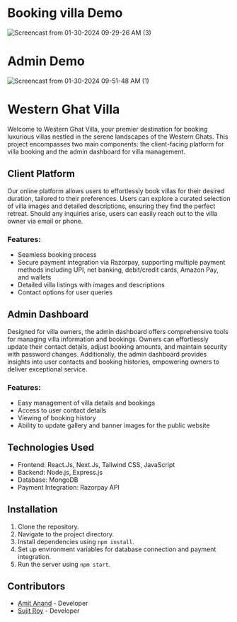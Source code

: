 # Booking villa Demo

![Screencast from 01-30-2024 09-29-26 AM (3)](https://github.com/asqre/western-ghat-client_RoomBookingPlatform/assets/62792214/7f877cab-07e0-4fff-be31-a24deca2a768)

# Admin Demo
![Screencast from 01-30-2024 09-51-48 AM (1)](https://github.com/asqre/western-ghat-client_RoomBookingPlatform/assets/62792214/d3941dd2-3e38-4f4f-9d59-98bfb76b897f)

# Western Ghat Villa

Welcome to Western Ghat Villa, your premier destination for booking luxurious villas nestled in the serene landscapes of the Western Ghats. This project encompasses two main components: the client-facing platform for villa booking and the admin dashboard for villa management.

## Client Platform
Our online platform allows users to effortlessly book villas for their desired duration, tailored to their preferences. Users can explore a curated selection of villa images and detailed descriptions, ensuring they find the perfect retreat. Should any inquiries arise, users can easily reach out to the villa owner via email or phone.

### Features:
- Seamless booking process
- Secure payment integration via Razorpay, supporting multiple payment methods including UPI, net banking, debit/credit cards, Amazon Pay, and wallets
- Detailed villa listings with images and descriptions
- Contact options for user queries

## Admin Dashboard
Designed for villa owners, the admin dashboard offers comprehensive tools for managing villa information and bookings. Owners can effortlessly update their contact details, adjust booking amounts, and maintain security with password changes. Additionally, the admin dashboard provides insights into user contacts and booking histories, empowering owners to deliver exceptional service.

### Features:
- Easy management of villa details and bookings
- Access to user contact details
- Viewing of booking history
- Ability to update gallery and banner images for the public website

## Technologies Used
- Frontend: React.Js, Next.Js, Tailwind CSS, JavaScript
- Backend: Node.js, Express.js
- Database: MongoDB
- Payment Integration: Razorpay API

## Installation
1. Clone the repository.
2. Navigate to the project directory.
3. Install dependencies using `npm install`.
4. Set up environment variables for database connection and payment integration.
5. Run the server using `npm start`.

## Contributors
- [Amit Anand](https://github.com/asqre) - Developer
- [Sujit Roy](https://github.com/sujitroy-dev) - Developer
